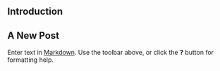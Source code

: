 
## Introduction

## A New Post

Enter text in [Markdown](http://daringfireball.net/projects/markdown/). Use the toolbar above, or click the **?** button for formatting help.
